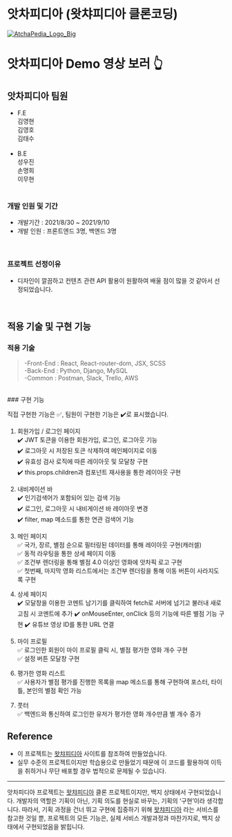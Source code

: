 # 앗차피디아 (왓챠피디아 클론코딩)
<a href="https://www.youtube.com/watch?v=CBenPZkhncU&ab_channel=%EA%B9%80%EC%98%81%ED%98%B8">![AtchaPedia_Logo_Big](https://user-images.githubusercontent.com/79790476/132983431-8c559de4-d409-4d06-8eac-232b40f763a8.png)</a>

# 앗차피디아 Demo 영상 보러  👆 

## 앗차피디아 팀원

- F.E<br>
  김영현<br>
  김영호<br>
  김태수<br>
  <br>
- B.E<br>
  성우진<br>
  손명희<br>
  이무현<br>
  <br>

### 개발 인원 및 기간

- 개발기간 : 2021/8/30 ~ 2021/9/10
- 개발 인원 : 프론트엔드 3명, 백엔드 3명

<br>

### 프로젝트 선정이유

- 디자인이 깔끔하고 컨텐츠 관련 API 활용이 원활하여 배울 점이 많을 것 같아서 선정되었습니다.

<br>


## 적용 기술 및 구현 기능


### 적용 기술


> -Front-End : React, React-router-dom, JSX, SCSS<br>
> -Back-End : Python, Django, MySQL<br>
> -Common : Postman, Slack, Trello, AWS

<br>
### 구현 기능

직접 구현한 기능은 ✅, 팀원이 구현한 기능은 ✔️로 표시했습니다.

1. 회원가입 / 로그인 페이지 <br>
✔️ JWT 토큰을 이용한 회원가입, 로그인, 로그아웃 기능 <br>
✔️ 로그아웃 시 저장된 토큰 삭제하여 메인페이지로 이동<br>
✔️ 유효성 검사 로직에 따른 레이아웃 및 모달창 구현<br>
✔️ this.props.children과 컴포넌트 재사용을 통한 레이아웃 구현<br>

2. 내비게이션 바<br>
✔️ 인기검색어가 포함되어 있는 검색 기능<br>
✔️ 로그인, 로그아웃 시 내비게이션 바 레이아웃 변경<br>
✔️ filter, map 메소드를 통한 연관 검색어 기능<br>

3. 메인 페이지 <br>
✅ 국가, 장르, 별점 순으로 필터링된 데이터를 통해 레이아웃 구현(캐러셀)<br>
✅ 동적 라우팅을 통한 상세 페이지 이동<br>
✅ 조건부 렌더링을 통해 별점 4.0 이상인 영화에 앗차픽 로고 구현<br>
✅ 첫번째, 마지막 영화 리스트에서는 조건부 렌더링을 통해 이동 버튼이 사라지도록 구현<br>


4. 상세 페이지<br>
✔️ 모달창을 이용한 코멘트 남기기를 클릭하여 fetch로 서버에 넘기고 불러내 새로고침 시 코멘트에 추가
✔️ onMouseEnter, onClick 등의 기능에 따른 별점 기능 구현
✔️ 유튜브 영상 ID를 통한 URL 연결

5. 마이 프로필 <br>
✅ 로그인한 회원이 마이 프로필 클릭 시, 별점 평가한 영화 개수 구현<br>
✅ 설정 버튼 모달창 구현<br>

6. 평가한 영화 리스트 <br>
✅ 사용자가 별점 평가를 진행한 목록을 map 메소드를 통해 구현하여 포스터, 타이틀, 본인의 별점 확인 가능 <br>

7. 풋터 <br>
✅ 백엔드와 통신하여 로그인한 유저가 평가한 영화 개수만큼 별 개수 증가





## Reference

- 이 프로젝트는 [왓챠피디아](https://pedia.watcha.com/ko-KR) 사이트를 참조하여 만들었습니다.
- 실무 수준의 프로젝트이지만 학습용으로 만들었기 때문에 이 코드를 활용하여 이득을 취하거나 무단 배포할 경우 법적으로 문제될 수 있습니다.
<hr>
앗차피디아 프로젝트는 <a href="https://pedia.watcha.com/ko-KR">왓챠피디아<a/> 클론 프로젝트이지만, 백지 상태에서 구현되었습니다. 개발자의 역할은 기획이 아닌, 기획 의도를 현실로 바꾸는, 기획의 ‘구현’이라 생각합니다. 따라서, 기획 과정을 건너 뛰고 구현에 집중하기 위해 <a href="https://pedia.watcha.com/ko-KR">왓챠피디아<a/> 라는 서비스를 참고한 것일 뿐, 프로젝트의 모든 기능은, 실제 서비스 개발과정과 마찬가지로, 백지 상태에서 구현되었음을 밝힙니다.

